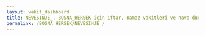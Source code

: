```yaml
---
layout: vakit_dashboard
title: NEVESINJE_, BOSNA_HERSEK için iftar, namaz vakitleri ve hava durumu - ilçe/eyalet seç
permalink: /BOSNA_HERSEK/NEVESINJE_/
---
```


<script type="text/javascript">
  var GLOBAL_COUNTRY = 'BOSNA_HERSEK';
  var GLOBAL_CITY = 'NEVESINJE_';
  var GLOBAL_STATE = '';
  var lat = 72;
  var lon = 21;
</script>
